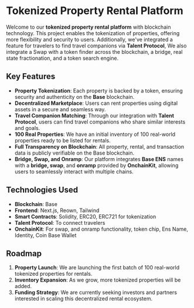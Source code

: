 # Tokenized Property Rental Platform

Welcome to our **tokenized property rental platform** with blockchain technology. This project enables the tokenization of properties, offering more flexibility and security to users. Additionally, we've integrated a feature for travelers to find travel companions via **Talent Protocol**, We also integrate a Swap with a token finder across the blockchain, a bridge, real state fractionation, and a token search engine.

## Key Features

- **Property Tokenization**: Each property is backed by a token, ensuring security and authenticity on the **Base** blockchain.
- **Decentralized Marketplace**: Users can rent properties using digital assets in a secure and seamless way.
- **Travel Companion Matching**: Through our integration with **Talent Protocol**, users can find travel companions who share similar interests and goals.
- **100 Real Properties**: We have an initial inventory of 100 real-world properties ready to be listed for rentals.
- **Full Transparency on Blockchain**: All property, rental, and transaction data is publicly verifiable on the Base blockchain.
- **Bridge, Swap, and Onramp**: Our platform integrates **Base ENS** names with a **bridge, swap**, and **onramp** provided by **OnchainKit**, allowing users to seamlessly interact with multiple chains.

## Technologies Used

- **Blockchain**: Base
- **Frontend**: Next.js, Reown, Tailwind
- **Smart Contracts**: Solidity, ERC20, ERC721 for tokenization
- **Talent Protocol**: To connect travelers
- **OnchainKit**: For swap, and onramp functionality, token chip, Ens Name, Identity, Coin Base Wallet

## Roadmap

1. **Property Launch**: We are launching the first batch of 100 real-world tokenized properties for rentals.
2. **Inventory Expansion**: As we grow, more tokenized properties will be added.
3. **Funding Strategy**: We are currently seeking investors and partners interested in scaling this decentralized rental ecosystem.
